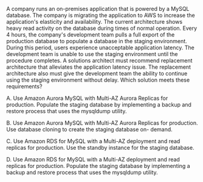 A company runs an on-premises application that is powered by a MySQL database. The company is migrating the application to AWS to increase the application's elasticity and availability. The current architecture shows heavy read activity on the database during times of normal operation. Every 4 hours, the company's development team pulls a full export of the production database to populate a database in the staging environment. During this period, users experience unacceptable application latency. The development team is unable to use the staging environment until the procedure completes. A solutions architect must recommend replacement architecture that alleviates the application latency issue. The replacement architecture also must give the development team the ability to continue using the staging environment without delay. Which solution meets these requirements? 

A. Use Amazon Aurora MySQL with Multi-AZ Aurora Replicas for production. Populate the staging database by implementing a backup and restore process that uses the mysqldump utility. 

B. Use Amazon Aurora MySQL with Multi-AZ Aurora Replicas for production. Use database cloning to create the staging database on- demand. 

C. Use Amazon RDS for MySQL with a Multi-AZ deployment and read replicas for production. Use the standby instance for the staging database. 

D. Use Amazon RDS for MySQL with a Multi-AZ deployment and read replicas for production. Populate the staging database by implementing a backup and restore process that uses the mysqldump utility.